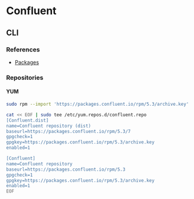 # Confluent

<!--
https://github.com/davidmweber/lxc-kafka-playground/tree/master
-->

## CLI

### References

- [Packages](https://packages.confluent.io/archive/5.3/)

### Repositories

<!-- #### APT

```sh
curl -fsSL 'https://packages.confluent.io/deb/5.3/archive.key' | apt-key add -
``` -->

#### YUM

```sh
sudo rpm --import 'https://packages.confluent.io/rpm/5.3/archive.key'
```

```sh
cat << EOF | sudo tee /etc/yum.repos.d/confluent.repo
[Confluent.dist]
name=Confluent repository (dist)
baseurl=https://packages.confluent.io/rpm/5.3/7
gpgcheck=1
gpgkey=https://packages.confluent.io/rpm/5.3/archive.key
enabled=1

[Confluent]
name=Confluent repository
baseurl=https://packages.confluent.io/rpm/5.3
gpgcheck=1
gpgkey=https://packages.confluent.io/rpm/5.3/archive.key
enabled=1
EOF
```
